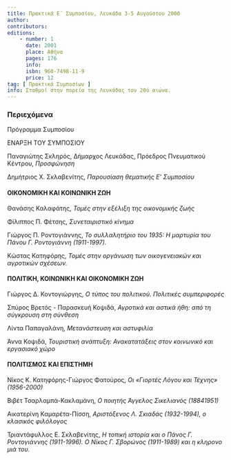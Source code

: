 ```yaml
---
title: Πρακτικά Ε΄ Συμποσίου, Λευκάδα 3-5 Αυγούστου 2000
author: 
contributors: 
editions: 
    - number: 1
      date: 2001
      place: Αθήνα
      pages: 176
      info: 
      isbn: 960-7498-11-9
      price: 12
tag: [ Πρακτικά Συμποσίων ]
info: Σταθμοί στην πορεία της Λευκάδας τον 20ό αιώνα.
---
```


### Περιεχόμενα

Πρόγραμμα Συμποσίου

ΕΝΑΡΞΗ ΤΟΥ ΣΥΜΠΟΣΙΟΥ

Παναγιώτης Σκληρός, Δήμαρχος Λευκάδας, Πρόεδρος Πνευματικού Κέντρου, *Προσφώνηση*

Δημήτριος Χ. Σκλαβενίτης, *Παρουσίαση θεματικής Ε' Συμποσίου*

#### ΟΙΚΟΝΟΜΙΚΗ ΚΑΙ ΚΟΙΝΩΝΙΚΗ ΖΩΗ

Θανάσης Καλαφάτης, *Τομές στην εξέλιξη της οικονομικής ζωής*

Φίλιππος Π. Φέτσης, *Συνεταιριστικό κίνημα*

Γιώργος Π. Ροντογιάννης, *Το συλλαλητήριο του 1935: Η μαρτυρία του Πάνου Γ. Ροντογιάννη \(1911-1997\).*

Κώστας Κατηφόρης, *Τομές στην οργάνωση των οικογενειακών και αγροτικών σχέσεων.*

#### ΠΟΛΙΤΙΚΗ, ΚΟΙΝΩΝΙΚΗ ΚΑΙ ΟΙΚΟΝΟΜΙΚΗ ΖΩΗ

Γιώργος Δ. Κοντογιώργης, *Ο τύπος του πολιτικού. Πολιτικές συμπεριφορές*

Σπύρος Βρετός - Παρασκευή Κοψιδά, *Αγροτικά και αστικά ήθη: από τη σύγκρουση στη σύνθεση*

Λίντα Παπαγαλάνη, *Μετανάστευση και αστυφιλία*

Άννα Κοψιδά, *Τουριστική ανάπτυξη: Ανακατατάξεις στον κοινωνικό και εργασιακό χώρο*

#### ΠΟΛΙΤΙΣΜΟΣ ΚΑΙ ΕΠΙΣΤΗΜΗ

Νίκος Κ. Κατηφόρης-Γιώργος Φατούρος, *Οι «Γιορτές Λόγου και Τέχνης» \(1956-2000\)*

Βιβέτ Τσαρλαμπά-Κακλαμάνη, *Ο ποιητής Άγγελος Σικελιανός \(18841951\)*

Αικατερίνη Καμαρέτα-Πίσση, *Αριστόξενος Λ. Σκιαδάς \(1932-1994\), ο κλασικός φιλόλογος*

Τριαντάφυλλος Ε. Σκλαβενίτης, *Η τοπική ιστορία και ο Πάνος Γ. Ροντογιάννης \(1911-1996\). Ο Νίκος Γ. Σβορώνος \(1911-1989\) και η κληρονο μιά του.*

